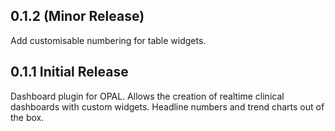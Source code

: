## 0.1.2 (Minor Release)

Add customisable numbering for table widgets.

## 0.1.1 Initial Release

Dashboard plugin for OPAL.
Allows the creation of realtime clinical dashboards with custom widgets.
Headline numbers and trend charts out of the box.
